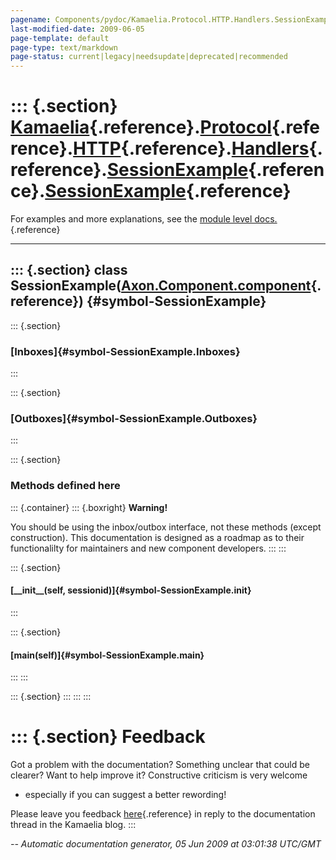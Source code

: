 ```yaml
---
pagename: Components/pydoc/Kamaelia.Protocol.HTTP.Handlers.SessionExample.SessionExample
last-modified-date: 2009-06-05
page-template: default
page-type: text/markdown
page-status: current|legacy|needsupdate|deprecated|recommended
---
```

::: {.section}
[Kamaelia](/Components/pydoc/Kamaelia.html){.reference}.[Protocol](/Components/pydoc/Kamaelia.Protocol.html){.reference}.[HTTP](/Components/pydoc/Kamaelia.Protocol.HTTP.html){.reference}.[Handlers](/Components/pydoc/Kamaelia.Protocol.HTTP.Handlers.html){.reference}.[SessionExample](/Components/pydoc/Kamaelia.Protocol.HTTP.Handlers.SessionExample.html){.reference}.[SessionExample](/Components/pydoc/Kamaelia.Protocol.HTTP.Handlers.SessionExample.SessionExample.html){.reference}
================================================================================================================================================================================================================================================================================================================================================================================================================================================================================================

For examples and more explanations, see the [module level
docs.](/Components/pydoc/Kamaelia.Protocol.HTTP.Handlers.SessionExample.html){.reference}

------------------------------------------------------------------------

::: {.section}
class SessionExample([Axon.Component.component](/Docs/Axon/Axon.Component.component.html){.reference}) {#symbol-SessionExample}
------------------------------------------------------------------------------------------------------

::: {.section}
### [Inboxes]{#symbol-SessionExample.Inboxes}
:::

::: {.section}
### [Outboxes]{#symbol-SessionExample.Outboxes}
:::

::: {.section}
### Methods defined here

::: {.container}
::: {.boxright}
**Warning!**

You should be using the inbox/outbox interface, not these methods
(except construction). This documentation is designed as a roadmap as to
their functionalilty for maintainers and new component developers.
:::
:::

::: {.section}
#### [\_\_init\_\_(self, sessionid)]{#symbol-SessionExample.__init__}
:::

::: {.section}
#### [main(self)]{#symbol-SessionExample.main}
:::
:::

::: {.section}
:::
:::
:::

::: {.section}
Feedback
========

Got a problem with the documentation? Something unclear that could be
clearer? Want to help improve it? Constructive criticism is very welcome
- especially if you can suggest a better rewording!

Please leave you feedback
[here](../../../cgi-bin/blog/blog.cgi?rm=viewpost&nodeid=1142023701){.reference}
in reply to the documentation thread in the Kamaelia blog.
:::

*\-- Automatic documentation generator, 05 Jun 2009 at 03:01:38 UTC/GMT*
